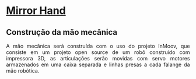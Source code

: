 # [Mirror Hand](index.md)

## Construção da mão mecânica

<p align="justify"> A mão mecânica será construída com o uso do projeto InMoov, que consiste em um projeto open source de um robô construído
com impressora 3D, as articulações serão movidas com servo motores armazenados em uma caixa separada e linhas presas a cada falange da 
mão robótica.</p>
